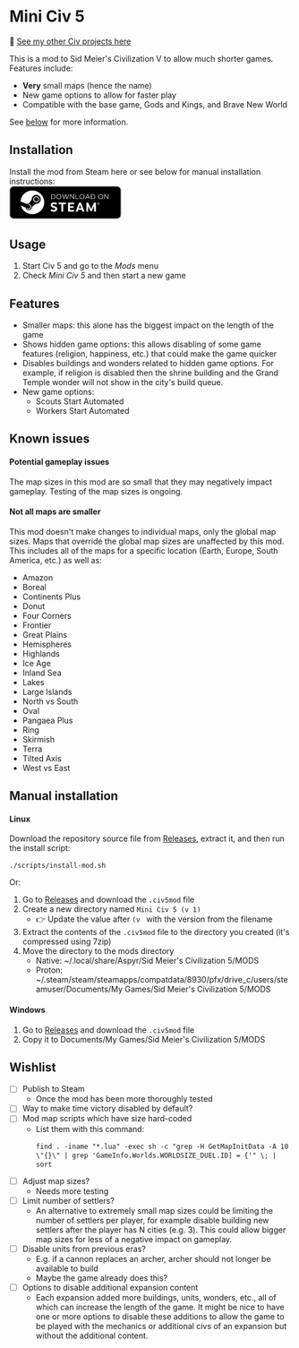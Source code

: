 # Mini Civ 5

📌 [See my other Civ projects here](https://github.com/search?q=user%3Abmaupin+topic%3Acivilization&type=Repositories)

This is a mod to Sid Meier's Civilization V to allow much shorter games. Features include:

- **Very** small maps (hence the name)
- New game options to allow for faster play
- Compatible with the base game, Gods and Kings, and Brave New World

See [below](#features) for more information.

## Installation

Install the mod from Steam here or see below for manual installation instructions:<br>
<a href="https://steamcommunity.com/sharedfiles/filedetails/?id=3489957747">
<img src="assets/steam-store-badge.webp" alt="Available on Steam" width="200px">
</a>

## Usage

1. Start Civ 5 and go to the _Mods_ menu
1. Check _Mini Civ 5_ and then start a new game

## Features

- Smaller maps: this alone has the biggest impact on the length of the game
- Shows hidden game options: this allows disabling of some game features (religion, happiness, etc.) that could make the game quicker
- Disables buildings and wonders related to hidden game options. For example, if religion is disabled then the shrine building and the Grand Temple wonder will not show in the city's build queue.
- New game options:
  - Scouts Start Automated
  - Workers Start Automated

## Known issues

#### Potential gameplay issues

The map sizes in this mod are so small that they may negatively impact gameplay. Testing of the map sizes is ongoing.

#### Not all maps are smaller

This mod doesn't make changes to individual maps, only the global map sizes. Maps that override the global map sizes are unaffected by this mod. This includes all of the maps for a specific location (Earth, Europe, South America, etc.) as well as:

- Amazon
- Boreal
- Continents Plus
- Donut
- Four Corners
- Frontier
- Great Plains
- Hemispheres
- Highlands
- Ice Age
- Inland Sea
- Lakes
- Large Islands
- North vs South
- Oval
- Pangaea Plus
- Ring
- Skirmish
- Terra
- Tilted Axis
- West vs East

## Manual installation

#### Linux

Download the repository source file from [Releases](https://github.com/bmaupin/mini-civ-5/releases), extract it, and then run the install script:

```
./scripts/install-mod.sh
```

Or:

1. Go to [Releases](https://github.com/bmaupin/mini-civ-5/releases) and download the `.civ5mod` file
1. Create a new directory named `Mini Civ 5 (v 1)`
   - 👉 Update the value after `(v ` with the version from the filename
1. Extract the contents of the `.civ5mod` file to the directory you created (it's compressed using 7zip)
1. Move the directory to the mods directory
   - Native: ~/.local/share/Aspyr/Sid Meier's Civilization 5/MODS
   - Proton: ~/.steam/steam/steamapps/compatdata/8930/pfx/drive_c/users/steamuser/Documents/My Games/Sid Meier's Civilization 5/MODS

#### Windows

1. Go to [Releases](https://github.com/bmaupin/mini-civ-5/releases) and download the `.civ5mod` file
1. Copy it to Documents/My Games/Sid Meier's Civilization 5/MODS

## Wishlist

- [ ] Publish to Steam
  - Once the mod has been more thoroughly tested
- [ ] Way to make time victory disabled by default?
- [ ] Mod map scripts which have size hard-coded
  - List them with this command:
    ```
    find . -iname "*.lua" -exec sh -c "grep -H GetMapInitData -A 10 \"{}\" | grep 'GameInfo.Worlds.WORLDSIZE_DUEL.ID] = {'" \; | sort
    ```
- [ ] Adjust map sizes?
  - Needs more testing
- [ ] Limit number of settlers?
  - An alternative to extremely small map sizes could be limiting the number of settlers per player, for example disable building new settlers after the player has N cities (e.g. 3). This could allow bigger map sizes for less of a negative impact on gameplay.
- [ ] Disable units from previous eras?
  - E.g. if a cannon replaces an archer, archer should not longer be available to build
  - Maybe the game already does this?
- [ ] Options to disable additional expansion content
  - Each expansion added more buildings, units, wonders, etc., all of which can increase the length of the game. It might be nice to have one or more options to disable these additions to allow the game to be played with the mechanics or additional civs of an expansion but without the additional content.
